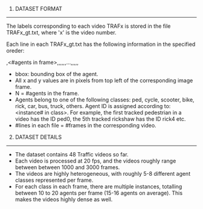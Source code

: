 1. DATASET FORMAT
-----------------

The labels corresponding to each video TRAFx is stored in the file TRAFx_gt.txt, where 'x' is the video number.

Each line in each TRAFx_gt.txt has the following information in the specified oreder:
<frame number>,<#agents in frame>,<bbox top left x>,<bbox top left y>,<bbox bottom right x>,<bbox bottom right y>,<agent1 ID>,...,<bbox top left x>,<bbox top left y>,<bbox bottom right x>,<bbox bottom right y>,<agentN ID>

- bbox: bounding box of the agent.
- All x and y values are in pixels from top left of the corresponding image frame.
- N = #agents in the frame.
- Agents belong to one of the following classes: ped, cycle, scooter, bike, rick, car, bus, truck, others. Agent ID is assigned according to: <class><instance# in class>.
  For example, the first tracked pedestrian in a video has the ID ped0, the 5th tracked rickshaw has the ID rick4 etc.
- #lines in each file = #frames in the corresponding video.



2. DATASET DETAILS
------------------

- The dataset contains 48 Traffic videos so far.
- Each video is processed at 20 fps, and the videos roughly range between between 1000 and 3000 frames.
- The videos are highly heterogeneous, with roughly 5-8 different agent classes represented per frame.
- For each class in each frame, there are multiple instances, totalling between 10 to 20 agents per frame (15-16 agents on average). This makes the videos highly dense as well.